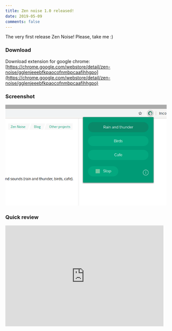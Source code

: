 ```yaml
---
title: Zen noise 1.0 released! 
date: 2019-05-09
comments: false
---
```


The very first release Zen Noise! Please, take me :) 

### Download

Download extension for google chrome: [https://chrome.google.com/webstore/detail/zen-noise/gglenjeeebfkpaocofnmbpcaafihhgpo](https://chrome.google.com/webstore/detail/zen-noise/gglenjeeebfkpaocofnmbpcaafihhgpo)


### Screenshot

<img src="/assets/img/screenshot.png" />

### Quick review

<iframe width="98%" height="315" src="https://www.youtube.com/embed/8tJ-FmPCgvI" frameborder="0" allow="accelerometer; autoplay; encrypted-media; gyroscope; picture-in-picture" allowfullscreen></iframe>
